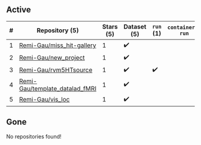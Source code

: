 ## Active
| # | Repository (5) | Stars (5) | Dataset (5) | `run` (1) | `containers-run` |
| --- | --- | --- | --- | --- | --- |
| 1 | [Remi-Gau/miss_hit-gallery](https://github.com/Remi-Gau/miss_hit-gallery) | 1 | :heavy_check_mark: |  |  |
| 2 | [Remi-Gau/new_project](https://github.com/Remi-Gau/new_project) | 1 | :heavy_check_mark: |  |  |
| 3 | [Remi-Gau/rvm5HTsource](https://github.com/Remi-Gau/rvm5HTsource) | 1 | :heavy_check_mark: | :heavy_check_mark: |  |
| 4 | [Remi-Gau/template_datalad_fMRI](https://github.com/Remi-Gau/template_datalad_fMRI) | 1 | :heavy_check_mark: |  |  |
| 5 | [Remi-Gau/vis_loc](https://github.com/Remi-Gau/vis_loc) | 1 | :heavy_check_mark: |  |  |

## Gone
No repositories found!
